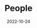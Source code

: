 ---
title: People
date: 2022-10-24

type: landing

sections:
  - block: people
    content:
      title: Hi!
      # Choose which groups/teams of users to display.
      #   Edit `user_groups` in each user's profile to add them to one or more of these groups.
      user_groups:
          - das sind wir
      sort_by: Params.last_name
      sort_ascending: true
    design:
      show_interests: false
      show_role: true
      show_social: true
---